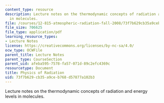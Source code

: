 ```yaml
---
content_type: resource
description: Lecture notes on the thermodynamic concepts of radiation and energy levels
  in molecules.
file: /courses/12-815-atmospheric-radiation-fall-2008/73f7b629cb35a9ceb768d57877a102b3_thermo.pdf
file_size: 706625
file_type: application/pdf
learning_resource_types:
- Lecture Notes
license: https://creativecommons.org/licenses/by-nc-sa/4.0/
ocw_type: OCWFile
parent_title: Lecture Notes
parent_type: CourseSection
parent_uid: afeba595-7578-fa57-071d-89c2efc4369c
resourcetype: Document
title: Physics of Radiation
uid: 73f7b629-cb35-a9ce-b768-d57877a102b3
---
```

Lecture notes on the thermodynamic concepts of radiation and energy levels in molecules.